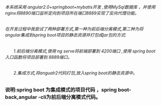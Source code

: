 ###### 本系统采用 angular2.0+springboot+mybatis开发 ,使用MySql数据库 ，并使用nginx将8890端口监听定向到项目所在端口8889实现了反向代理功能。 ######
###### 在开发过程中我尝试了两种部署方式,第一种为前后端分离模式,第二种为将angular集成到spring boot项目的静态资源并打包成jar包的方式: ######
###### &emsp;&emsp;1.前后端分离模式,使用 ng serve将前端部署到 4200端口 ,使用 spring boot 入口函数将项目部署到 8889端口。 ######
###### &emsp;&emsp;2.集成方式,将angualr2代码打包,放入spring boot的静态资源中。 ######
### 说明:spring boot 为集成模式的项目代码 ，spring boot-back,angular -cli为前后端分离模式代码。 ###
